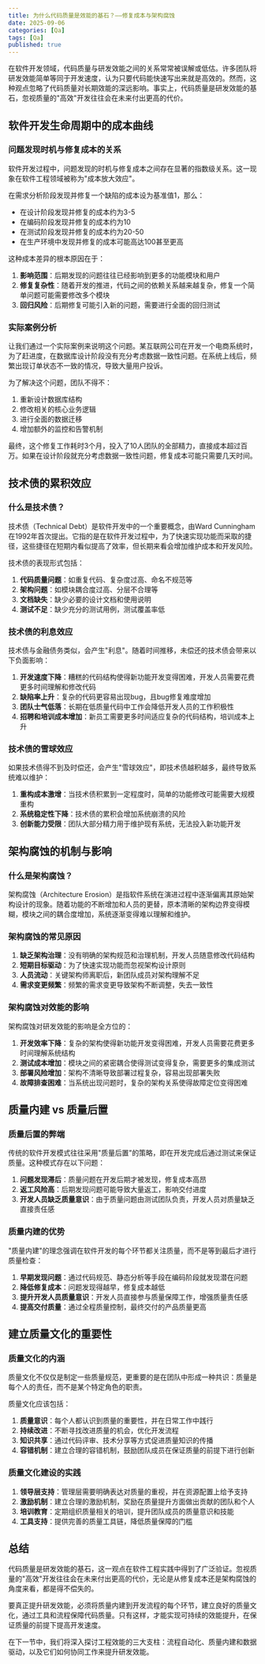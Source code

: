```yaml
---
title: 为什么代码质量是效能的基石？——修复成本与架构腐蚀
date: 2025-09-06
categories: [Qa]
tags: [Qa]
published: true
---
```


在软件开发领域，代码质量与研发效能之间的关系常常被误解或低估。许多团队将研发效能简单等同于开发速度，认为只要代码能快速写出来就是高效的。然而，这种观点忽略了代码质量对长期效能的深远影响。事实上，代码质量是研发效能的基石，忽视质量的"高效"开发往往会在未来付出更高的代价。

## 软件开发生命周期中的成本曲线

### 问题发现时机与修复成本的关系

软件开发过程中，问题发现的时机与修复成本之间存在显著的指数级关系。这一现象在软件工程领域被称为"成本放大效应"。

在需求分析阶段发现并修复一个缺陷的成本设为基准值1，那么：
- 在设计阶段发现并修复的成本约为3-5
- 在编码阶段发现并修复的成本约为10
- 在测试阶段发现并修复的成本约为20-50
- 在生产环境中发现并修复的成本可能高达100甚至更高

这种成本差异的根本原因在于：
1. **影响范围**：后期发现的问题往往已经影响到更多的功能模块和用户
2. **修复复杂性**：随着开发的推进，代码之间的依赖关系越来越复杂，修复一个简单问题可能需要修改多个模块
3. **回归风险**：后期修复可能引入新的问题，需要进行全面的回归测试

### 实际案例分析

让我们通过一个实际案例来说明这个问题。某互联网公司在开发一个电商系统时，为了赶进度，在数据库设计阶段没有充分考虑数据一致性问题。在系统上线后，频繁出现订单状态不一致的情况，导致大量用户投诉。

为了解决这个问题，团队不得不：
1. 重新设计数据库结构
2. 修改相关的核心业务逻辑
3. 进行全面的数据迁移
4. 增加额外的监控和告警机制

最终，这个修复工作耗时3个月，投入了10人团队的全部精力，直接成本超过百万。如果在设计阶段就充分考虑数据一致性问题，修复成本可能只需要几天时间。

## 技术债的累积效应

### 什么是技术债？

技术债（Technical Debt）是软件开发中的一个重要概念，由Ward Cunningham在1992年首次提出。它指的是在软件开发过程中，为了快速实现功能而采取的捷径，这些捷径在短期内看似提高了效率，但长期来看会增加维护成本和开发风险。

技术债的表现形式包括：
1. **代码质量问题**：如重复代码、复杂度过高、命名不规范等
2. **架构问题**：如模块耦合度过高、分层不合理等
3. **文档缺失**：缺少必要的设计文档和使用说明
4. **测试不足**：缺少充分的测试用例，测试覆盖率低

### 技术债的利息效应

技术债与金融债务类似，会产生"利息"。随着时间推移，未偿还的技术债会带来以下负面影响：

1. **开发速度下降**：糟糕的代码结构使得新功能开发变得困难，开发人员需要花费更多时间理解和修改代码
2. **缺陷率上升**：复杂的代码更容易出现bug，且bug修复难度增加
3. **团队士气低落**：长期在低质量代码中工作会降低开发人员的工作积极性
4. **招聘和培训成本增加**：新员工需要更多时间适应复杂的代码结构，培训成本上升

### 技术债的雪球效应

如果技术债得不到及时偿还，会产生"雪球效应"，即技术债越积越多，最终导致系统难以维护：

1. **重构成本激增**：当技术债积累到一定程度时，简单的功能修改可能需要大规模重构
2. **系统稳定性下降**：技术债的累积会增加系统崩溃的风险
3. **创新能力受限**：团队大部分精力用于维护现有系统，无法投入新功能开发

## 架构腐蚀的机制与影响

### 什么是架构腐蚀？

架构腐蚀（Architecture Erosion）是指软件系统在演进过程中逐渐偏离其原始架构设计的现象。随着功能的不断增加和人员的更替，原本清晰的架构边界变得模糊，模块之间的耦合度增加，系统逐渐变得难以理解和维护。

### 架构腐蚀的常见原因

1. **缺乏架构治理**：没有明确的架构规范和治理机制，开发人员随意修改代码结构
2. **短期目标驱动**：为了快速实现功能而忽视架构设计原则
3. **人员流动**：关键架构师离职后，新团队成员对架构理解不足
4. **需求变更频繁**：频繁的需求变更导致架构不断调整，失去一致性

### 架构腐蚀对效能的影响

架构腐蚀对研发效能的影响是全方位的：

1. **开发效率下降**：复杂的架构使得新功能开发变得困难，开发人员需要花费更多时间理解系统结构
2. **测试成本增加**：模块之间的紧密耦合使得测试变得复杂，需要更多的集成测试
3. **部署风险增加**：架构不清晰导致部署过程复杂，容易出现部署失败
4. **故障排查困难**：当系统出现问题时，复杂的架构关系使得故障定位变得困难

## 质量内建 vs 质量后置

### 质量后置的弊端

传统的软件开发模式往往采用"质量后置"的策略，即在开发完成后通过测试来保证质量。这种模式存在以下问题：

1. **问题发现滞后**：质量问题在开发后期才被发现，修复成本高昂
2. **返工风险高**：后期发现问题可能导致大量返工，影响交付进度
3. **开发人员缺乏质量意识**：由于质量问题由测试团队负责，开发人员对质量缺乏直接责任感

### 质量内建的优势

"质量内建"的理念强调在软件开发的每个环节都关注质量，而不是等到最后才进行质量检查：

1. **早期发现问题**：通过代码规范、静态分析等手段在编码阶段就发现潜在问题
2. **降低修复成本**：问题发现得越早，修复成本越低
3. **提升开发人员质量意识**：开发人员直接参与质量保障工作，增强质量责任感
4. **提高交付质量**：通过全程质量控制，最终交付的产品质量更高

## 建立质量文化的重要性

### 质量文化的内涵

质量文化不仅仅是制定一些质量规范，更重要的是在团队中形成一种共识：质量是每个人的责任，而不是某个特定角色的职责。

质量文化应该包括：
1. **质量意识**：每个人都认识到质量的重要性，并在日常工作中践行
2. **持续改进**：不断寻找改进质量的机会，优化开发流程
3. **知识共享**：通过代码评审、技术分享等方式促进质量知识的传播
4. **容错机制**：建立合理的容错机制，鼓励团队成员在保证质量的前提下进行创新

### 质量文化建设的实践

1. **领导层支持**：管理层需要明确表达对质量的重视，并在资源配置上给予支持
2. **激励机制**：建立合理的激励机制，奖励在质量提升方面做出贡献的团队和个人
3. **培训教育**：定期组织质量相关的培训，提升团队成员的质量意识和技能
4. **工具支持**：提供完善的质量工具链，降低质量保障的门槛

## 总结

代码质量是研发效能的基石，这一观点在软件工程实践中得到了广泛验证。忽视质量的"高效"开发往往会在未来付出更高的代价，无论是从修复成本还是架构腐蚀的角度来看，都是得不偿失的。

要真正提升研发效能，必须将质量内建到开发流程的每个环节，建立良好的质量文化，通过工具和流程保障代码质量。只有这样，才能实现可持续的效能提升，在保证质量的前提下提高开发速度。

在下一节中，我们将深入探讨工程效能的三大支柱：流程自动化、质量内建和数据驱动，以及它们如何协同工作来提升研发效能。